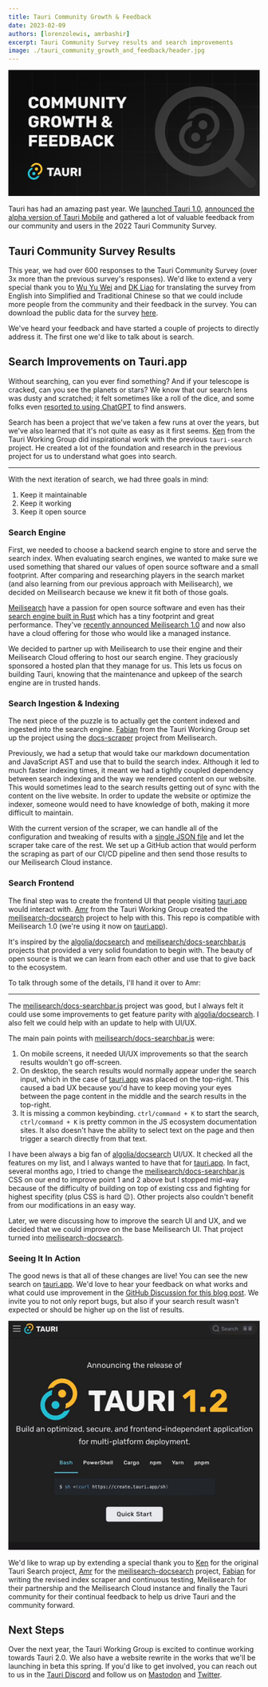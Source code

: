 ```yaml
---
title: Tauri Community Growth & Feedback
date: 2023-02-09
authors: [lorenzolewis, amrbashir]
excerpt: Tauri Community Survey results and search improvements
image: ./tauri_community_growth_and_feedback/header.jpg
---
```


![Community growth and feedback hero image](./tauri_community_growth_and_feedback/header.jpg)

Tauri has had an amazing past year. We [launched Tauri 1.0](https://tauri.app/blog/2022/06/19/tauri-1-0/), [announced the alpha version of Tauri Mobile](https://tauri.app/blog/2022/12/09/tauri-mobile-alpha) and gathered a lot of valuable feedback from our community and users in the 2022 Tauri Community Survey.

## Tauri Community Survey Results

This year, we had over 600 responses to the Tauri Community Survey (over 3x more than the previous survey's responses). We'd like to extend a very special thank you to [Wu Yu Wei](https://github.com/wusyong) and [DK Liao](https://github.com/dklassic) for translating the survey from English into Simplified and Traditional Chinese so that we could include more people from the community and their feedback in the survey. You can download the public data for the survey [here](https://tauri.app/tauri-community-survey-2022-data.csv).

We've heard your feedback and have started a couple of projects to directly address it. The first one we'd like to talk about is search.

## Search Improvements on Tauri.app

Without searching, can you ever find something? And if your telescope is cracked, can you see the planets or stars? We know that our search lens was dusty and scratched; it felt sometimes like a roll of the dice, and some folks even [resorted to using ChatGPT](https://twitter.com/danielcroe/status/1619703406482059265) to find answers.

Search has been a project that we've taken a few runs at over the years, but we've also learned that it's not quite as easy as it first seems. [Ken](https://github.com/yankeeinlondon) from the Tauri Working Group did inspirational work with the previous `tauri-search` project. He created a lot of the foundation and research in the previous project for us to understand what goes into search.

---

With the next iteration of search, we had three goals in mind:

1. Keep it maintainable
2. Keep it working
3. Keep it open source

### Search Engine

First, we needed to choose a backend search engine to store and serve the search index. When evaluating search engines, we wanted to make sure we used something that shared our values of open source software and a small footprint. After comparing and researching players in the search market (and also learning from our previous approach with Meilisearch), we decided on Meilisearch because we knew it fit both of those goals.

[Meilisearch](https://www.meilisearch.com) have a passion for open source software and even has their [search engine built in Rust](https://github.com/meilisearch/meilisearch) which has a tiny footprint and great performance. They've [recently announced Meilisearch 1.0](https://blog.meilisearch.com/v1-enterprise-ready-stable/) and now also have a cloud offering for those who would like a managed instance.

We decided to partner up with Meilisearch to use their engine and their Meilisearch Cloud offering to host our search engine. They graciously sponsored a hosted plan that they manage for us. This lets us focus on building Tauri, knowing that the maintenance and upkeep of the search engine are in trusted hands.

### Search Ingestion & Indexing

The next piece of the puzzle is to actually get the content indexed and ingested into the search engine. [Fabian](https://github.com/FabianLars) from the Tauri Working Group set up the project using the [docs-scraper](https://github.com/meilisearch/docs-scraper) project from Meilisearch.

Previously, we had a setup that would take our markdown documentation and JavaScript AST and use that to build the search index. Although it led to much faster indexing times, it meant we had a tightly coupled dependency between search indexing and the way we rendered content on our website. This would sometimes lead to the search results getting out of sync with the content on the live website. In order to update the website or optimize the indexer, someone would need to have knowledge of both, making it more difficult to maintain.

With the current version of the scraper, we can handle all of the configuration and tweaking of results with a [single JSON file](https://github.com/tauri-apps/tauri-docs/blob/dev/scraper.json) and let the scraper take care of the rest. We set up a GitHub action that would perform the scraping as part of our CI/CD pipeline and then send those results to our Meilisearch Cloud instance.

### Search Frontend

The final step was to create the frontend UI that people visiting [tauri.app](https://tauri.app) would interact with. [Amr](https://github.com/amrbashir) from the Tauri Working Group created the [meilisearch-docsearch](https://github.com/tauri-apps/meilisearch-docsearch) project to help with this. This repo is compatible with Meilisearch 1.0 (we're using it now on [tauri.app](https://tauri.app)).

It's inspired by the [algolia/docsearch](https://github.com/algolia/docsearch/) and [meilisearch/docs-searchbar.js](https://github.com/meilisearch/docs-searchbar.js/) projects that provided a very solid foundation to begin with. The beauty of open source is that we can learn from each other and use that to give back to the ecosystem.

To talk through some of the details, I'll hand it over to Amr:

---

The [meilisearch/docs-searchbar.js](https://github.com/meilisearch/docs-searchbar.js/) project was good, but I always felt it could use some improvements to get feature parity with [algolia/docsearch](https://github.com/algolia/docsearch/). I also felt we could help with an update to help with UI/UX.

The main pain points with [meilisearch/docs-searchbar.js](https://github.com/meilisearch/docs-searchbar.js/) were:

1. On mobile screens, it needed UI/UX improvements so that the search results wouldn't go off-screen.
2. On desktop, the search results would normally appear under the search input, which in the case of [tauri.app](https://tauri.app) was placed on the top-right. This caused a bad UX because you'd have to keep moving your eyes between the page content in the middle and the search results in the top-right.
3. It is missing a common keybinding. `ctrl/command + K` to start the search, `ctrl/command + K` is pretty common in the JS ecosystem documentation sites. It also doesn't have the ability to select text on the page and then trigger a search directly from that text.

I have been always a big fan of [algolia/docsearch](https://github.com/algolia/docsearch/) UI/UX. It checked all the features on my list, and I always wanted to have that for [tauri.app](https://tauri.app). In fact, several months ago, I tried to change the [meilisearch/docs-searchbar.js](https://github.com/meilisearch/docs-searchbar.js/) CSS on our end to improve point 1 and 2 above but I stopped mid-way because of the difficulty of building on top of existing css and fighting for highest specifity (plus CSS is hard :wink:). Other projects also couldn't benefit from our modifications in an easy way.

Later, we were discussing how to improve the search UI and UX, and we decided that we could improve on the base Meilisearch UI. That project turned into [meilisearch-docsearch](https://github.com/tauri-apps/meilisearch-docsearch).

### Seeing It In Action

The good news is that all of these changes are live! You can see the new search on [tauri.app](https://tauri.app). We'd love to hear your feedback on what works and what could use improvement in the [GitHub Discussion for this blog post](https://github.com/tauri-apps/tauri-docs/discussions/1115). We invite you to not only report bugs, but also if your search result wasn't expected or should be higher up on the list of results.

![Search Preview](./tauri_community_growth_and_feedback/search_preview.gif)

We'd like to wrap up by extending a special thank you to [Ken](https://github.com/yankeeinlondon) for the original Tauri Search project, [Amr](https://github.com/amrbashir) for the [meilisearch-docsearch](https://github.com/tauri-apps/meilisearch-docsearch) project, [Fabian](https://github.com/FabianLars) for writing the revised index scraper and continuous testing, Meilisearch for their partnership and the Meilisearch Cloud instance and finally the Tauri community for their continual feedback to help us drive Tauri and the community forward.

## Next Steps

Over the next year, the Tauri Working Group is excited to continue working towards Tauri 2.0. We also have a website rewrite in the works that we'll be launching in beta this spring. If you'd like to get involved, you can reach out to us in the [Tauri Discord](https://discord.com/invite/tauri) and follow us on [Mastodon](https://fosstodon.org/@TauriApps) and [Twitter](https://twitter.com/TauriApps).
